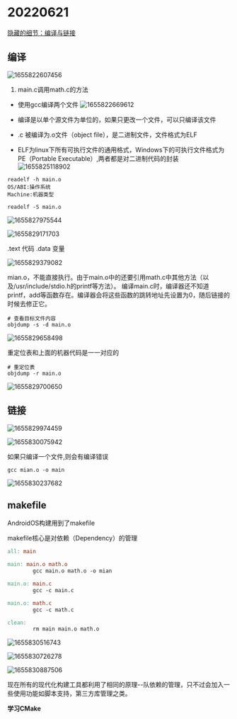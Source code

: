 # 20220621

[隐藏的细节：编译与链接](https://www.bilibili.com/video/BV1TN4y1375q)

## 编译

![1655822607456](image/20220621_编译与链接/1655822607456.png)

1. main.c调用math.c的方法

- 使用gcc编译两个文件
  ![1655822669612](image/20220621_编译与链接/1655822669612.png)

 - 编译是以单个源文件为单位的，如果只更改一个文件，可以只编译该文件

 - .c 被编译为.o文件（object file），是二进制文件，文件格式为ELF

- ELF为linux下所有可执行文件的通用格式，Windows下的可执行文件格式为PE（Portable Executable）,两者都是对二进制代码的封装
![1655825118902](image/20220621_编译与链接/1655825118902.png)

```shell
readelf -h main.o
OS/ABI:操作系统
Machine:机器类型

readelf -S main.o

```

![1655827975544](image/20220621_编译与链接/1655827975544.png)

![1655829171703](image/20220621_编译与链接/1655829171703.png)

.text 代码
.data 变量


![1655829379082](image/20220621_编译与链接/1655829379082.png)

mian.o，不能直接执行。由于main.o中的还要引用math.c中其他方法（以及/usr/include/stdio.h的printf等方法）。
编译main.c时，编译器还不知道printf，add等函数存在。编译器会将这些函数的跳转地址先设置为0，随后链接的时候去修正它。

```
# 查看目标文件内容
objdump -s -d main.o
```

![1655829658498](image/20220621_编译与链接/1655829658498.png)

重定位表和上面的机器代码是一一对应的

```
# 重定位表
objdump -r main.o
```
![1655829700650](image/20220621_编译与链接/1655829700650.png)

## 链接

![1655829974459](image/20220621_编译与链接/1655829974459.png)

![1655830075942](image/20220621_编译与链接/1655830075942.png)

如果只编译一个文件,则会有编译错误
```
gcc mian.o -o main
```
![1655830237682](image/20220621_编译与链接/1655830237682.png)


## makefile

AndroidOS构建用到了makefile

makefile核心是对依赖（Dependency）的管理

```makefile
all: main

main: main.o math.o
        gcc main.o math.o -o mian

main.o: main.c
        gcc -c main.c

main.o: math.c
        gcc -c math.c

clean:
        rm main main.o math.o
```

![1655830516743](image/20220621_编译与链接/1655830516743.png)

![1655830726278](image/20220621_编译与链接/1655830726278.png)

![1655830887506](image/20220621_编译与链接/1655830887506.png)

现在所有的现代化构建工具都利用了相同的原理--队依赖的管理，只不过会加入一些使用功能如脚本支持，第三方库管理之类。

**学习CMake**
